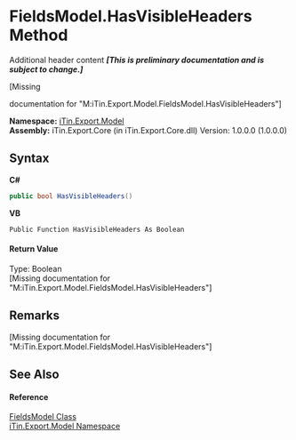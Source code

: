 # FieldsModel.HasVisibleHeaders Method 
Additional header content _**\[This is preliminary documentation and is subject to change.\]**_

\[Missing <summary> documentation for "M:iTin.Export.Model.FieldsModel.HasVisibleHeaders"\]

**Namespace:**&nbsp;<a href="ef57ffcc-e95e-b212-5a46-9aa6f5a3511f">iTin.Export.Model</a><br />**Assembly:**&nbsp;iTin.Export.Core (in iTin.Export.Core.dll) Version: 1.0.0.0 (1.0.0.0)

## Syntax

**C#**<br />
``` C#
public bool HasVisibleHeaders()
```

**VB**<br />
``` VB
Public Function HasVisibleHeaders As Boolean
```


#### Return Value
Type: Boolean<br />\[Missing <returns> documentation for "M:iTin.Export.Model.FieldsModel.HasVisibleHeaders"\]

## Remarks
\[Missing <remarks> documentation for "M:iTin.Export.Model.FieldsModel.HasVisibleHeaders"\]

## See Also


#### Reference
<a href="67f244a8-b0dc-ea30-9ef6-fe4c85935202">FieldsModel Class</a><br /><a href="ef57ffcc-e95e-b212-5a46-9aa6f5a3511f">iTin.Export.Model Namespace</a><br />